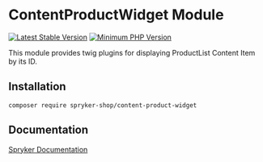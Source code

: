 # ContentProductWidget Module
[![Latest Stable Version](https://poser.pugx.org/spryker-shop/content-product-widget/v/stable.svg)](https://packagist.org/packages/spryker-shop/content-product-widget)
[![Minimum PHP Version](https://img.shields.io/badge/php-%3E%3D%208.3-8892BF.svg)](https://php.net/)

This module provides twig plugins for displaying ProductList Content Item by its ID.

## Installation

```
composer require spryker-shop/content-product-widget
```

## Documentation

[Spryker Documentation](https://docs.spryker.com)
